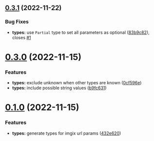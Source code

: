 ## [0.3.1](https://github.com/JamieMason/typescript-imgix-url-params/compare/0.3.0...0.3.1) (2022-11-22)


### Bug Fixes

* **types:** use `Partial` type to set all parameters as optional ([83b9c82](https://github.com/JamieMason/typescript-imgix-url-params/commit/83b9c82957be509fa87dcfc5ecec75882d007f34)), closes [#1](https://github.com/JamieMason/typescript-imgix-url-params/issues/1)



# [0.3.0](https://github.com/JamieMason/typescript-imgix-url-params/compare/0.1.0...0.3.0) (2022-11-15)


### Features

* **types:** exclude unknown when other types are known ([0cf596e](https://github.com/JamieMason/typescript-imgix-url-params/commit/0cf596ecf5186ccb06340fb71e6440f8afde3c95))
* **types:** include possible string values ([b9fc631](https://github.com/JamieMason/typescript-imgix-url-params/commit/b9fc631807a6dab79d52103220dd5a6d008f1f57))



# [0.1.0](https://github.com/JamieMason/typescript-imgix-url-params/compare/432e62090b700ce305e220a7e8030c7daf024af8...0.1.0) (2022-11-15)


### Features

* **types:** generate types for imgix url params ([432e620](https://github.com/JamieMason/typescript-imgix-url-params/commit/432e62090b700ce305e220a7e8030c7daf024af8))



